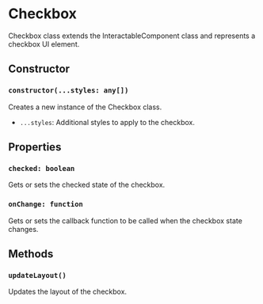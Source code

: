 # Checkbox

Checkbox class extends the InteractableComponent class and represents a checkbox UI element.

## Constructor

### `constructor(...styles: any[])`

Creates a new instance of the Checkbox class.

- `...styles`: Additional styles to apply to the checkbox.

## Properties

### `checked: boolean`

Gets or sets the checked state of the checkbox.

### `onChange: function`

Gets or sets the callback function to be called when the checkbox state changes.

## Methods

### `updateLayout()`

Updates the layout of the checkbox.

